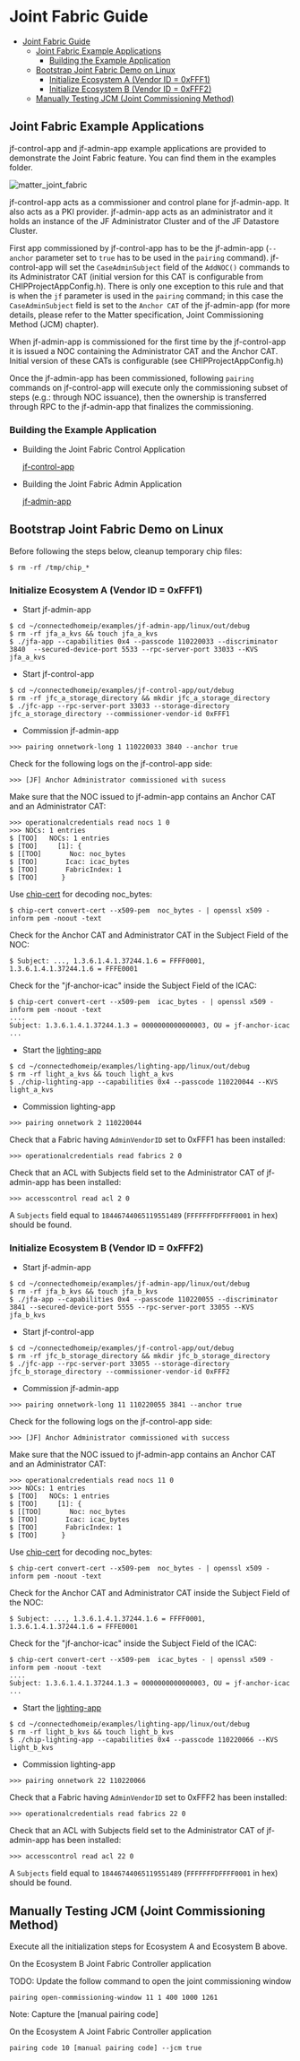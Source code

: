 # Joint Fabric Guide

-   [Joint Fabric Guide](#joint-fabric-guide)
    -   [Joint Fabric Example Applications](#joint-fabric-example-applications)
        -   [Building the Example Application](#building-the-example-application)
    -   [Bootstrap Joint Fabric Demo on Linux](#bootstrap-joint-fabric-demo-on-linux)
        -   [Initialize Ecosystem A (Vendor ID = 0xFFF1)](#initialize-ecosystem-a-vendor-id--0xfff1)
        -   [Initialize Ecosystem B (Vendor ID = 0xFFF2)](#initialize-ecosystem-b-vendor-id--0xfff2)
    -   [Manually Testing JCM (Joint Commissioning Method)](#manually-testing-jcm-joint-commissioning-method)

## Joint Fabric Example Applications

jf-control-app and jf-admin-app example applications are provided to demonstrate
the Joint Fabric feature. You can find them in the examples folder.

![matter_joint_fabric](images/matter_joint_fabric.png)

jf-control-app acts as a commissioner and control plane for jf-admin-app. It
also acts as a PKI provider. jf-admin-app acts as an administrator and it holds
an instance of the JF Administrator Cluster and of the JF Datastore Cluster.

First app commissioned by jf-control-app has to be the jf-admin-app (`--anchor`
parameter set to `true` has to be used in the `pairing` command). jf-control-app
will set the `CaseAdminSubject` field of the `AddNOC()` commands to its
Administrator CAT (initial version for this CAT is configurable from
CHIPProjectAppConfig.h). There is only one exception to this rule and that is
when the `jf` parameter is used in the `pairing` command; in this case the
`CaseAdminSubject` field is set to the `Anchor CAT` of the jf-admin-app (for
more details, please refer to the Matter specification, Joint Commissioning
Method (JCM) chapter).

When jf-admin-app is commissioned for the first time by the jf-control-app it is
issued a NOC containing the Administrator CAT and the Anchor CAT. Initial
version of these CATs is configurable (see CHIPProjectAppConfig.h)

Once the jf-admin-app has been commissioned, following `pairing` commands on
jf-control-app will execute only the commissioning subset of steps (e.g.:
through NOC issuance), then the ownership is transferred through RPC to the
jf-admin-app that finalizes the commissioning.

### Building the Example Application

-   Building the Joint Fabric Control Application

    [jf-control-app](https://github.com/project-chip/connectedhomeip/tree/master/examples/jf-control-app/README.md)

-   Building the Joint Fabric Admin Application

    [jf-admin-app](https://github.com/project-chip/connectedhomeip/tree/master/examples/jf-admin-app/linux/README.md)

## Bootstrap Joint Fabric Demo on Linux

Before following the steps below, cleanup temporary chip files:

```
$ rm -rf /tmp/chip_*
```

### Initialize Ecosystem A (Vendor ID = 0xFFF1)

-   Start jf-admin-app

```
$ cd ~/connectedhomeip/examples/jf-admin-app/linux/out/debug
$ rm -rf jfa_a_kvs && touch jfa_a_kvs
$ ./jfa-app --capabilities 0x4 --passcode 110220033 --discriminator 3840  --secured-device-port 5533 --rpc-server-port 33033 --KVS jfa_a_kvs
```

-   Start jf-control-app

```
$ cd ~/connectedhomeip/examples/jf-control-app/out/debug
$ rm -rf jfc_a_storage_directory && mkdir jfc_a_storage_directory
$ ./jfc-app --rpc-server-port 33033 --storage-directory jfc_a_storage_directory --commissioner-vendor-id 0xFFF1
```

-   Commission jf-admin-app

```
>>> pairing onnetwork-long 1 110220033 3840 --anchor true
```

Check for the following logs on the jf-control-app side:

```
>>> [JF] Anchor Administrator commissioned with sucess
```

Make sure that the NOC issued to jf-admin-app contains an Anchor CAT and an
Administrator CAT:

```
>>> operationalcredentials read nocs 1 0
>>> NOCs: 1 entries
$ [TOO]   NOCs: 1 entries
$ [TOO]     [1]: {
$ [[TOO]       Noc: noc_bytes
$ [TOO]       Icac: icac_bytes
$ [TOO]       FabricIndex: 1
$ [TOO]      }
```

Use
[chip-cert](https://github.com/project-chip/connectedhomeip/tree/master/src/tools/chip-cert/README.md)
for decoding noc_bytes:

```
$ chip-cert convert-cert --x509-pem  noc_bytes - | openssl x509 -inform pem -noout -text
```

Check for the Anchor CAT and Administrator CAT in the Subject Field of the NOC:

```
$ Subject: ..., 1.3.6.1.4.1.37244.1.6 = FFFF0001, 1.3.6.1.4.1.37244.1.6 = FFFE0001
```

Check for the "jf-anchor-icac" inside the Subject Field of the ICAC:

```
$ chip-cert convert-cert --x509-pem  icac_bytes - | openssl x509 -inform pem -noout -text
....
Subject: 1.3.6.1.4.1.37244.1.3 = 0000000000000003, OU = jf-anchor-icac
...
```

-   Start the
    [lighting-app](https://github.com/project-chip/connectedhomeip/tree/master/examples/lighting-app/linux/README.md)

```
$ cd ~/connectedhomeip/examples/lighting-app/linux/out/debug
$ rm -rf light_a_kvs && touch light_a_kvs
$ ./chip-lighting-app --capabilities 0x4 --passcode 110220044 --KVS light_a_kvs
```

-   Commission lighting-app

```
>>> pairing onnetwork 2 110220044
```

Check that a Fabric having `AdminVendorID` set to 0xFFF1 has been installed:

```
>>> operationalcredentials read fabrics 2 0
```

Check that an ACL with Subjects field set to the Administrator CAT of
jf-admin-app has been installed:

```
>>> accesscontrol read acl 2 0
```

A `Subjects` field equal to `18446744065119551489` (`FFFFFFFDFFFF0001` in hex)
should be found.

### Initialize Ecosystem B (Vendor ID = 0xFFF2)

-   Start jf-admin-app

```
$ cd ~/connectedhomeip/examples/jf-admin-app/linux/out/debug
$ rm -rf jfa_b_kvs && touch jfa_b_kvs
$ ./jfa-app --capabilities 0x4 --passcode 110220055 --discriminator 3841 --secured-device-port 5555 --rpc-server-port 33055 --KVS jfa_b_kvs
```

-   Start jf-control-app

```
$ cd ~/connectedhomeip/examples/jf-control-app/out/debug
$ rm -rf jfc_b_storage_directory && mkdir jfc_b_storage_directory
$ ./jfc-app --rpc-server-port 33055 --storage-directory jfc_b_storage_directory --commissioner-vendor-id 0xFFF2
```

-   Commission jf-admin-app

```
>>> pairing onnetwork-long 11 110220055 3841 --anchor true
```

Check for the following logs on the jf-control-app side:

```
>>> [JF] Anchor Administrator commissioned with success
```

Make sure that the NOC issued to jf-admin-app contains an Anchor CAT and an
Administrator CAT:

```
>>> operationalcredentials read nocs 11 0
>>> NOCs: 1 entries
$ [TOO]   NOCs: 1 entries
$ [TOO]     [1]: {
$ [[TOO]       Noc: noc_bytes
$ [TOO]       Icac: icac_bytes
$ [TOO]       FabricIndex: 1
$ [TOO]      }
```

Use
[chip-cert](https://github.com/project-chip/connectedhomeip/tree/master/src/tools/chip-cert/README.md)
for decoding noc_bytes:

```
$ chip-cert convert-cert --x509-pem  noc_bytes - | openssl x509 -inform pem -noout -text
```

Check for the Anchor CAT and Administrator CAT inside the Subject Field of the
NOC:

```
$ Subject: ..., 1.3.6.1.4.1.37244.1.6 = FFFF0001, 1.3.6.1.4.1.37244.1.6 = FFFE0001
```

Check for the "jf-anchor-icac" inside the Subject Field of the ICAC:

```
$ chip-cert convert-cert --x509-pem  icac_bytes - | openssl x509 -inform pem -noout -text
....
Subject: 1.3.6.1.4.1.37244.1.3 = 0000000000000003, OU = jf-anchor-icac
...
```

-   Start the
    [lighting-app](https://github.com/project-chip/connectedhomeip/tree/master/examples/lighting-app/linux/README.md)

```
$ cd ~/connectedhomeip/examples/lighting-app/linux/out/debug
$ rm -rf light_b_kvs && touch light_b_kvs
$ ./chip-lighting-app --capabilities 0x4 --passcode 110220066 --KVS light_b_kvs
```

-   Commission lighting-app

```
>>> pairing onnetwork 22 110220066
```

Check that a Fabric having `AdminVendorID` set to 0xFFF2 has been installed:

```
>>> operationalcredentials read fabrics 22 0
```

Check that an ACL with Subjects field set to the Administrator CAT of
jf-admin-app has been installed:

```
>>> accesscontrol read acl 22 0
```

A `Subjects` field equal to `18446744065119551489` (`FFFFFFFDFFFF0001` in hex)
should be found.

## Manually Testing JCM (Joint Commissioning Method)

Execute all the initialization steps for Ecosystem A and Ecosystem B above.

On the Ecosystem B Joint Fabric Controller application

TODO: Update the follow command to open the joint commissioning window

```
pairing open-commissioning-window 11 1 400 1000 1261
```

Note: Capture the [manual pairing code]

On the Ecosystem A Joint Fabric Controller application

```
pairing code 10 [manual pairing code] --jcm true
```
